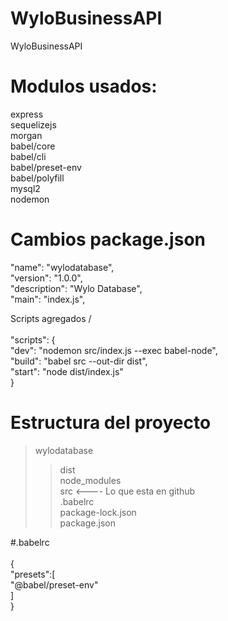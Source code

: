 # WyloBusinessAPI<br/>
WyloBusinessAPI

# Modulos usados:<br/>
express <br/>
sequelizejs<br/>
morgan<br/>
babel/core<br/>
babel/cli<br/>
babel/preset-env<br/>
babel/polyfill<br/>
mysql2<br/>
nodemon<br/>

# Cambios package.json<br/>
 "name": "wylodatabase",<br/>
  "version": "1.0.0",<br/>
  "description": "Wylo Database",<br/>
  "main": "index.js",<br/>
  
  Scripts agregados
  /<br/><br/>
  "scripts": {<br/>
    "dev": "nodemon src/index.js --exec babel-node",<br/>
    "build": "babel src --out-dir dist",<br/>
    "start": "node dist/index.js"<br/>
  }

# Estructura del proyecto<br/>

>wylodatabase<br/>
>> dist<br/>
>> node_modules<br/>
>> src <---- Lo que esta en github<br/>
>.babelrc<br/>
>package-lock.json<br/>
>package.json<br/>

#.babelrc <br/>
<br/>
{<br/>
    "presets":[<br/>
        "@babel/preset-env"<br/>
    ]<br/>
}<br/>
